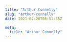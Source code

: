 ```yaml
---
title: "Arthur Connelly"
slug: "arthur-connelly"
date: 2021-02-20T06:51:35Z

meta:
  title: "Arthur Connelly"
---
```


